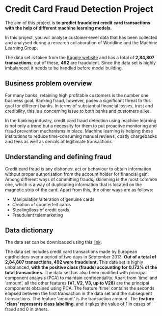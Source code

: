 # Credit Card Fraud Detection Project
The aim of this project is **to predict fraudulent credit card transactions with the help of different machine learning models.**

In this project, you will analyse customer-level data that has been collected and analysed during a research collaboration of Worldline and the Machine Learning Group. 

The data set is taken from the [Kaggle website](https://www.kaggle.com/mlg-ulb/creditcardfraud) and has a total of **2,84,807 transactions**; out of these, **492** are fraudulent. Since the data set is highly imbalanced, it needs to be handled before model building.

## Business problem overview

For many banks, retaining high profitable customers is the number one business goal. Banking fraud, however, poses a significant threat to this goal for different banks. In terms of substantial financial losses, trust and credibility, this is a concerning issue to both banks and customers alike.

  
In the banking industry, credit card fraud detection using machine learning is not only a trend but a necessity for them to put proactive monitoring and fraud prevention mechanisms in place. Machine learning is helping these institutions to reduce time-consuming manual reviews, costly chargebacks and fees as well as denials of legitimate transactions.

## Understanding and defining fraud

Credit card fraud is any dishonest act or behaviour to obtain information without proper authorisation from the account holder for financial gain. Among different ways of committing frauds, skimming is the most common one, which is a way of duplicating information that is located on the magnetic strip of the card. Apart from this, the other ways are as follows:

-   Manipulation/alteration of genuine cards
-   Creation of counterfeit cards
-   Stealing/loss of credit cards
-   Fraudulent telemarketing

## Data dictionary
The data set can be downloaded using this [link](https://www.kaggle.com/mlg-ulb/creditcardfraud).

The data set includes credit card transactions made by European cardholders over a period of two days in September 2013. **Out of a total of 2,84,807 transactions, 492 were fraudulent.** This data set is highly unbalanced, **with the positive class (frauds) accounting for 0.172% of the total transactions.** The data set has also been modified with principal component analysis (PCA) to maintain confidentiality. Apart from ‘time’ and ‘amount’, all the other features **(V1, V2, V3, up to V28)** are the principal components obtained using PCA. The feature 'time' contains the seconds elapsed between the first transaction in the data set and the subsequent transactions. The feature 'amount' is the transaction amount. The **feature 'class' represents class labelling**, and it takes the value of 1 in cases of fraud and 0 in others.

